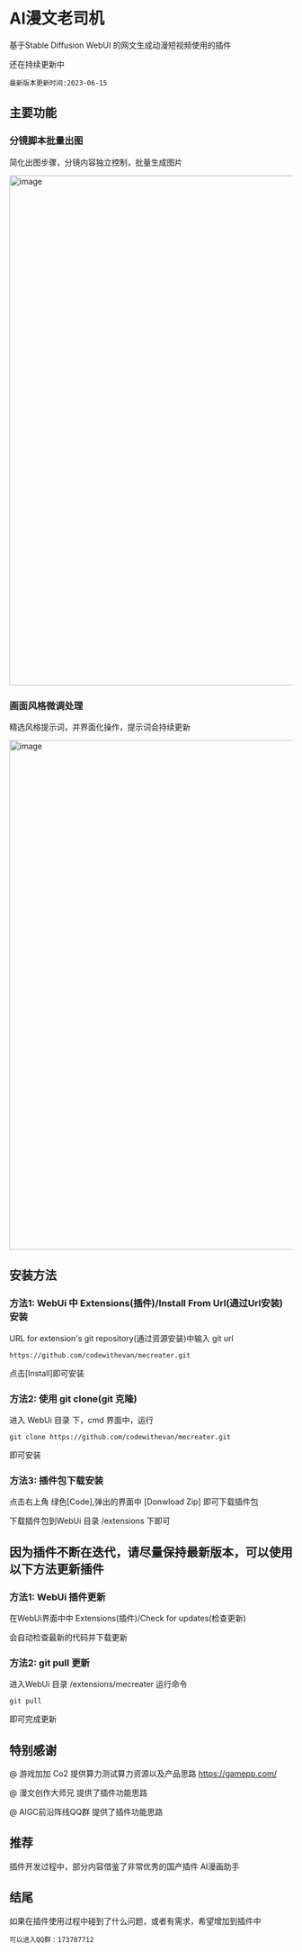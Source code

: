# AI漫文老司机
基于Stable Diffusion WebUI 的网文生成动漫短视频使用的插件

还在持续更新中 

```
最新版本更新时间:2023-06-15
```

## 主要功能

### 分镜脚本批量出图
简化出图步骤，分镜内容独立控制，批量生成图片

<img width="906" alt="image" src="https://github.com/codewithevan/mecreater/assets/4951627/03ee6055-e087-4776-83e7-be8f25ee148b">

### 画面风格微调处理

精选风格提示词，并界面化操作，提示词会持续更新

<img width="905" alt="image" src="https://github.com/codewithevan/mecreater/assets/4951627/7a7766b0-1404-498c-b600-8cf3f3897c34">



## 安装方法

### 方法1: WebUi 中 Extensions(插件)/Install From Url(通过Url安装) 安装

URL for extension's git repository(通过资源安装)中输入 git url

```
https://github.com/codewithevan/mecreater.git
```
点击[Install]即可安装

### 方法2: 使用 git clone(git 克隆)

进入 WebUi 目录 下，cmd 界面中，运行

```
git clone https://github.com/codewithevan/mecreater.git
```
即可安装


### 方法3: 插件包下载安装

点击右上角 绿色[Code],弹出的界面中 [Donwload Zip] 即可下载插件包

下载插件包到WebUi 目录  /extensions 下即可

## 因为插件不断在迭代，请尽量保持最新版本，可以使用以下方法更新插件

### 方法1: WebUi 插件更新

在WebUi界面中中 Extensions(插件)/Check for updates(检查更新)

会自动检查最新的代码并下载更新

### 方法2: git pull 更新

进入WebUi 目录  /extensions/mecreater 运行命令

```
git pull
```

即可完成更新


## 特别感谢

@ 游戏加加 Co2 提供算力测试算力资源以及产品思路 https://gamepp.com/

@ 漫文创作大师兄 提供了插件功能思路

@ AIGC前沿阵线QQ群 提供了插件功能思路

## 推荐

插件开发过程中，部分内容借鉴了非常优秀的国产插件 AI漫画助手

## 结尾

如果在插件使用过程中碰到了什么问题，或者有需求，希望增加到插件中

```
可以进入QQ群：173787712
```
